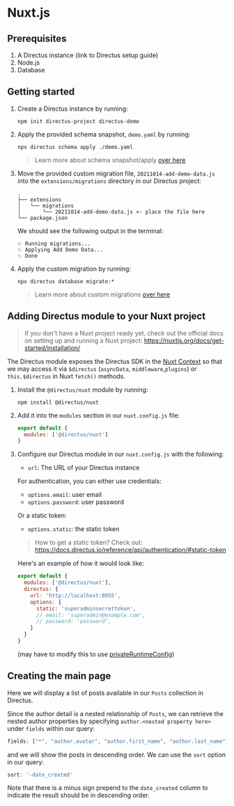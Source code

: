 # Nuxt.js

## Prerequisites

1. A Directus instance (link to Directus setup guide)
2. Node.js
3. Database

## Getting started

1. Create a Directus instance by running:

    ```
    npm init directus-project directus-demo
    ```

2. Apply the provided schema snapshot, `demo.yaml` by running:

    ```
    npx directus schema apply ./demo.yaml
    ```
    > Learn more about schema snapshot/apply [over here](https://docs.directus.io/reference/command-line-interface/#migrate-schema-to-a-different-environment)

3. Move the provided custom migration file, `20211014-add-demo-data.js` into the `extensions/migrations` directory in our Directus project:

    ```
    .
    ├── extensions
    │   └── migrations
    │       └── 20211014-add-demo-data.js <- place the file here
    └── package.json
    ```

    We should see the following output in the terminal:

    ```
    ✨ Running migrations...
    ✨ Applying Add Demo Data...
    ✨ Done
    ```

4. Apply the custom migration by running:  
    ```
    npx directus database migrate:*
    ```
    > Learn more about custom migrations [over here](https://docs.directus.io/guides/migrations/#custom-migrations)

## Adding Directus module to your Nuxt project

> If you don't have a Nuxt project ready yet, check out the official docs on setting up and running a Nuxt project: https://nuxtjs.org/docs/get-started/installation/

The Directus module exposes the Directus SDK in the [Nuxt Context](https://nuxtjs.org/docs/internals-glossary/context/) so that we may access it via `$directus` (`asyncData`, `middleware`,`plugins`) or `this.$directus` in Nuxt `fetch()` methods.

1. Install the `@directus/nuxt` module by running:

    ```
    npm install @directus/nuxt
    ```

2. Add it into the `modules` section in our `nuxt.config.js` file:

    ```js
    export default {
      modules: ['@directus/nuxt']
    }
    ```

3. Configure our Directus module in our `nuxt.config.js` with the following:

    - `url`: The URL of your Directus instance

    For authentication, you can either use credentials:

    - `options.email`: user email
    - `options.password`: user password

    Or a static token:

    - `options.static`: the static token

    > How to get a static token? Check out: https://docs.directus.io/reference/api/authentication/#static-token

    Here's an example of how it would look like:

    ```js
    export default {
      modules: ['@directus/nuxt'],
      directus: {
        url: 'http://localhost:8055',
        options: {
          static: 'superadminsecrettoken',
          // email: 'superadmin@example.com',
          // password: 'password',
        }
      }
    }
    ```

    (may have to modify this to use [privateRuntimeConfig](https://nuxtjs.org/docs/directory-structure/nuxt-config#privateruntimeconfig))

## Creating the main page

Here we will display a list of posts available in our `Posts` collection in Directus.

Since the author detail is a nested relationship of `Posts`, we can retrieve the nested author properties by specifying `author.<nested property here>` under `fields` within our query:

```js
fields: ["*", "author.avatar", "author.first_name", "author.last_name"],
```

and we will show the posts in descending order. We can use the `sort` option in our query:

```js
sort: '-date_created'
```

Note that there is a minus sign prepend to the `date_created` column to indicate the result should be in descending order.
